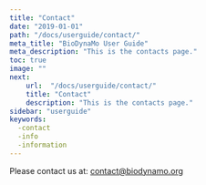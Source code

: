 ```yaml
---
title: "Contact"
date: "2019-01-01"
path: "/docs/userguide/contact/"
meta_title: "BioDynaMo User Guide"
meta_description: "This is the contacts page."
toc: true
image: ""
next:
    url:  "/docs/userguide/contact/"
    title: "Contact"
    description: "This is the contacts page."
sidebar: "userguide"
keywords:
  -contact
  -info
  -information
---
```


Please contact us at: [contact@biodynamo.org](mailto:contact@biodynamo.org)
